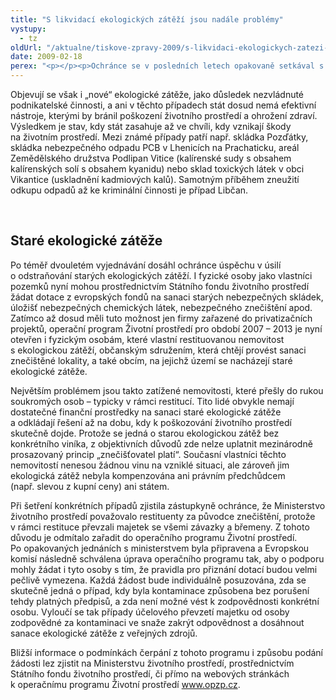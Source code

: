 ```yaml
---
title: "S likvidací ekologických zátěží jsou nadále problémy"
vystupy:
  - tz
oldUrl: "/aktualne/tiskove-zpravy-2009/s-likvidaci-ekologickych-zatezi-jsou-nadale-problemy"
date: 2009-02-18
perex: "<p></p><p>Ochránce se v posledních letech opakovaně setkával s nedořešeným problémem ekologických zátěží. České právo zná sice zákon o předcházení ekologické újmě, ale podle tohoto zákona nelze postupovat v případě, kdy k události způsobující ekologickou újmu došlo před jeho účinností, tj. před 19. 5. 2008. Navíc, i tento zákon se zabývá pouze otázkou bezprostředního ohrožení životního prostředí. Zcela opomíjena jsou však rizika dlouhodobého působení nepovolených nebezpečných skládek, bývalých skladů pesticidů nebo úložišť nebezpečných chemických látek, kdy dosud k bezprostřednímu ohrožení nedošlo, ale je zřejmé že během času se riziko zvyšuje a k poškození může dojít. To je typické pro řadu starých ekologických zátěží, kdy v řadě případů nelze ani identifikovat konkrétní osobu zodpovědnou za vzniklý stav. Navíc je dnešní ekologická zátěž mnohdy výsledkem činností probíhajících v souladu s dříve platnými právními předpisy. Tyto staré zátěže nejsou součástí vládou připravovaného velkého tendru sanací znečištění. Tendr se týká pouze závazků státu z privatizačních projektů.</p>"
---
```


<!-- imported from the old website -->

<p class="Normln" style="MARGIN-TOP: 6pt">Objevují se však i „nové“ ekologické zátěže, jako důsledek nezvládnuté podnikatelské činnosti, a ani v těchto případech stát dosud nemá efektivní nástroje, kterými by bránil poškození životního prostředí a ohrožení zdraví. Výsledkem je stav, kdy stát zasahuje až ve chvíli, kdy vznikají škody na životním prostředí. Mezi známé případy patří např. skládka Pozďátky, skládka nebezpečného odpadu PCB v Lhenicích na Prachaticku, areál Zemědělského družstva Podlipan Vitice (kalírenské sudy s obsahem kalírenských solí s obsahem kyanidu) nebo sklad toxických látek v obci Vikantice (uskladnění kadmiových kalů). Samotným příběhem zneužití odkupu odpadů až ke kriminální činnosti je případ Libčan.</p><p class="Normln"> </p><h2 style="TEXT-DECORATION: none" class="Nadpis3">Staré ekologické zátěže</h2><p class="Normln" style="MARGIN-TOP: 6pt">Po téměř dvouletém vyjednávání dosáhl ochránce úspěchu v úsilí o odstraňování starých ekologických zátěží. I fyzické osoby jako vlastníci pozemků nyní mohou prostřednictvím Státního fondu životního prostředí žádat dotace z evropských fondů na sanaci starých nebezpečných skládek, úložišť nebezpečných chemických látek, nebezpečného znečištění apod. Zatímco až dosud měli tuto možnost jen firmy zařazené do privatizačních projektů, operační program Životní prostředí pro období 2007 – 2013 je nyní otevřen i fyzickým osobám, které vlastní restituovanou nemovitost s ekologickou zátěží, občanským sdružením, která chtějí provést sanaci znečištěné lokality, a také obcím, na jejichž území se nacházejí staré ekologické zátěže.</p><p class="Normln" style="MARGIN-TOP: 6pt">Největším problémem jsou takto zatížené nemovitosti, které přešly do rukou soukromých osob – typicky v rámci restitucí. Tito lidé obvykle nemají dostatečné finanční prostředky na sanaci staré ekologické zátěže a odkládají řešení až na dobu, kdy k poškozování životního prostředí skutečně dojde. Protože se jedná o starou ekologickou zátěž bez konkrétního viníka, z objektivních důvodů zde nelze uplatnit mezinárodně prosazovaný princip „znečišťovatel platí“. Současní vlastníci těchto nemovitostí nenesou žádnou vinu na vzniklé situaci, ale zároveň jim ekologická zátěž nebyla kompenzována ani právním předchůdcem (např. slevou z kupní ceny) ani státem.</p><p class="Normln" style="MARGIN-TOP: 6pt">Při šetření konkrétních případů zjistila zástupkyně ochránce, že Ministerstvo životního prostředí považovalo restituenty za původce znečištění, protože v rámci restituce převzali majetek se všemi závazky a břemeny. Z tohoto důvodu je odmítalo zařadit do operačního programu Životní prostředí. Po opakovaných jednáních s ministerstvem byla připravena a Evropskou komisí následně schválena úprava operačního programu tak, aby o podporu mohly žádat i tyto osoby s tím, že pravidla pro přiznání dotací budou velmi pečlivě vymezena. Každá žádost bude individuálně posuzována, zda se skutečně jedná o případ, kdy byla kontaminace způsobena bez porušení tehdy platných předpisů, a zda není možné vést k zodpovědnosti konkrétní osobu. Vyloučí se tak případy účelového převzetí majetku od osoby zodpovědné za kontaminaci ve snaže zakrýt odpovědnost a dosáhnout sanace ekologické zátěže z veřejných zdrojů.</p><p class="Normln" style="MARGIN-TOP: 6pt">Bližší informace o podmínkách čerpání z tohoto programu i způsobu podání žádosti lez zjistit na Ministerstvu životního prostředí, prostřednictvím Státního fondu životního prostředí, či přímo na webových stránkách k operačnímu programu Životní prostředí <a href="http://www.opzp.cz/">www.opzp.cz</a>.</p>
